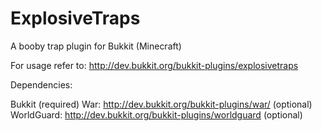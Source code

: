 # ExplosiveTraps
A booby trap plugin for Bukkit (Minecraft)

For usage refer to:
http://dev.bukkit.org/bukkit-plugins/explosivetraps


Dependencies:

Bukkit (required)
War: http://dev.bukkit.org/bukkit-plugins/war/ (optional)
WorldGuard: http://dev.bukkit.org/bukkit-plugins/worldguard (optional)
